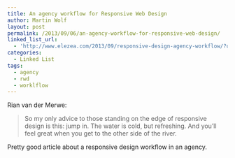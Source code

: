 ```yaml
---
title: An agency workflow for Responsive Web Design
author: Martin Wolf
layout: post
permalink: /2013/09/06/an-agency-workflow-for-responsive-web-design/
linked_list_url:
  - 'http://www.elezea.com/2013/09/responsive-design-agency-workflow/?utm_source=Responsive+Design+Weekly&utm_campaign=dd96ca073d-Responsive_Design_Weekly_73&utm_medium=email&utm_term=0_df65b6d7c8-dd96ca073d-52049053'
categories:
  - Linked List
tags:
  - agency
  - rwd
  - worklflow
---
```

<p class="linked-list-quote-author">
  Rian van der Merwe:
</p>

> So my only advice to those standing on the edge of responsive design is this: jump in. The water is cold, but refreshing. And you’ll feel great when you get to the other side of the river.

Pretty good article about a responsive design workflow in an agency.